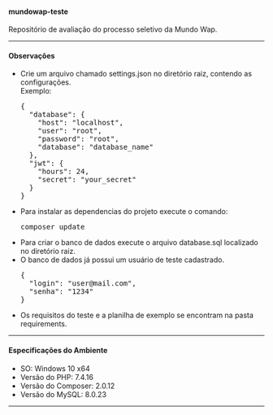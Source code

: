 <h4>mundowap-teste</h4>

<p>Repositório de avaliação do processo seletivo da Mundo Wap.</p>

<hr>

<h4>Observações</h4>
<ul>
	<li>
		Crie um arquivo chamado settings.json no diretório raiz, contendo as configurações.<br>
		Exemplo:<br>
		<pre>{
  "database": {
    "host": "localhost",
    "user": "root",
    "password": "root",
    "database": "database_name"
  },
  "jwt": {
    "hours": 24,
    "secret": "your_secret"
  }
}</pre>
	</li>
	<li>
		Para instalar as dependencias do projeto execute o comando: <pre>composer update</pre>
	</li>
	<li>
		Para criar o banco de dados execute o arquivo database.sql localizado no diretório raiz.
	</li>
	<li>
		O banco de dados já possui um usuário de teste cadastrado.<br>
		<pre>{
  "login": "user@mail.com",
  "senha": "1234"
}</pre>
	</li>
	<li>
		Os requisitos do teste e a planilha de exemplo se encontram na pasta requirements.
	</li>
</ul>

<hr>

<h4>Especificações do Ambiente</h4>
<ul>
	<li>SO: Windows 10 x64</li>
	<li>Versão do PHP: 7.4.16</li>
	<li>Versão do Composer: 2.0.12</li>
	<li>Versão do MySQL: 8.0.23</li>
</ul>

<hr>